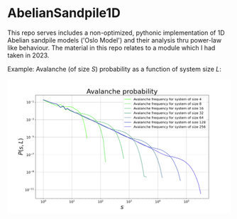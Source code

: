 # AbelianSandpile1D
This repo serves includes a non-optimized, pythonic implementation of 1D Abelian sandpile models ('Oslo Model') and their analysis thru power-law like behaviour. The material in this repo relates to a module which I had taken in 2023. 

Example: Avalanche (of size $S$) probability as a function of system size $L$:

![P(S,L)](https://github.com/ArchHem/AbelianSandpile1D/blob/main/images/Ava_prob.png)

